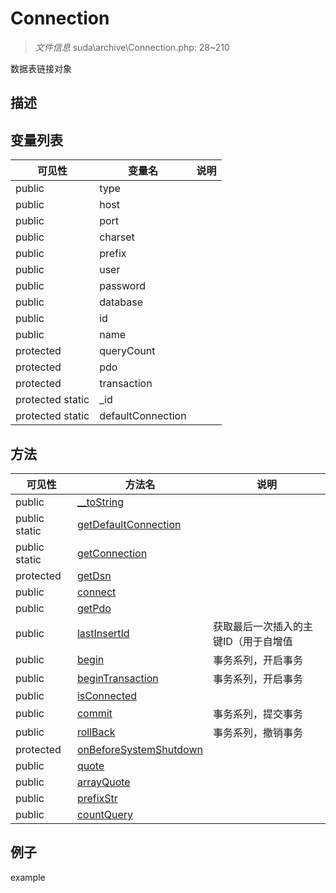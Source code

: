 #  Connection 

> *文件信息* suda\archive\Connection.php: 28~210


数据表链接对象


## 描述






## 变量列表
| 可见性 |  变量名   | 说明 |
|--------|----|------|
| public    | type | | 
| public    | host | | 
| public    | port | | 
| public    | charset | | 
| public    | prefix | | 
| public    | user | | 
| public    | password | | 
| public    | database | | 
| public    | id | | 
| public    | name | | 
| protected    | queryCount | | 
| protected    | pdo | | 
| protected    | transaction | | 
| protected  static  | _id | | 
| protected  static  | defaultConnection | | 

## 方法

| 可见性 | 方法名 | 说明 |
|--------|-------|------|
|  public  |[__toString](Connection/__toString.md) |  |
|  public  static|[getDefaultConnection](Connection/getDefaultConnection.md) |  |
|  public  static|[getConnection](Connection/getConnection.md) |  |
|  protected  |[getDsn](Connection/getDsn.md) |  |
|  public  |[connect](Connection/connect.md) |  |
|  public  |[getPdo](Connection/getPdo.md) |  |
|  public  |[lastInsertId](Connection/lastInsertId.md) | 获取最后一次插入的主键ID（用于自增值 |
|  public  |[begin](Connection/begin.md) | 事务系列，开启事务 |
|  public  |[beginTransaction](Connection/beginTransaction.md) | 事务系列，开启事务 |
|  public  |[isConnected](Connection/isConnected.md) |  |
|  public  |[commit](Connection/commit.md) | 事务系列，提交事务 |
|  public  |[rollBack](Connection/rollBack.md) | 事务系列，撤销事务 |
|  protected  |[onBeforeSystemShutdown](Connection/onBeforeSystemShutdown.md) |  |
|  public  |[quote](Connection/quote.md) |  |
|  public  |[arrayQuote](Connection/arrayQuote.md) |  |
|  public  |[prefixStr](Connection/prefixStr.md) |  |
|  public  |[countQuery](Connection/countQuery.md) |  |
 

## 例子

example